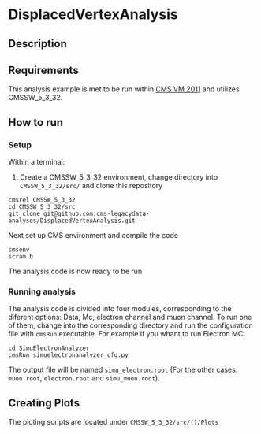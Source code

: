 # DisplacedVertexAnalysis
## Description
## Requirements
This analysis example is met to be run within  [CMS VM 2011](http://opendata.cern.ch/record/252 "CMS VM Image") and utilizes CMSSW_5_3_32.

## How to run
### Setup
Within a terminal:
1. Create a CMSSW_5_3_32 environment, change directory into `CMSSW_5_3_32/src/` and clone this repository
```
cmsrel CMSSW_5_3_32
cd CMSSW_5_3_32/src
git clone git@github.com:cms-legacydata-analyses/DisplacedVertexAnalysis.git
```
Next set up CMS environment and compile the code

```
cmsenv
scram b
```
The analysis code is now ready to be run
### Running analysis
The analysis code is divided into four modules, corresponding to the diferent options: Data, Mc, electron channel and muon channel. To run one of them, change into the corresponding directory and run the configuration file with `cmsRun` executable. For example if you whant to run Electron MC:

```
cd SimuElectronAnalyzer
cmsRun simuelectronanalyzer_cfg.py
```
The output file will be named `simu_electron.root` (For the other cases: `muon.root`, `electron.root` and `simu_muon.root`).
## Creating Plots
The ploting scripts are located under `CMSSW_5_3_32/src/()/Plots`
